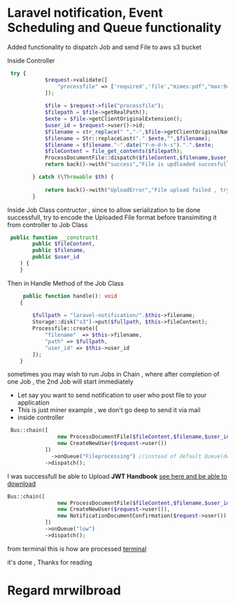 # Laravel notification, Event Scheduling and Queue functionality

Added functionality to dispatch Job and send File to aws s3 bucket

Inside Controller 
```php
 try {
            $request->validate([
                "processfile" => ['required','file',"mimes:pdf","max:949087"]
            ]);
    
            $file = $request->file("processfile");
            $filepath = $file->getRealPath();
            $exte = $file->getClientOriginalExtension();
            $user_id = $request->user()->id;
            $filename = str_replace(" ","-",$file->getClientOriginalName());
            $filename = Str::replaceLast(".".$exte,"",$filename);
            $filename = $filename."-".date("Y-m-d-h-s").".".$exte;
            $fileContent = file_get_contents($filepath);
            ProcessDocumentFile::dispatch($fileContent,$filename,$user_id);
            return back()->with("success","File is updloaded succesfull");

        } catch (\Throwable $th) {
           
            return back()->with("UploadError","File upload failed , try again!");
        }
```


Inside Job Class contructor , since to allow serialization to be done successfull, try to encode the Uploaded File format before transimiting it from controller to Job Class

```php
 public function __construct(
        public $fileContent,
        public $filename,
        public $user_id
    ) {
    }
```

Then in Handle Method of the Job Class 
```php
     public function handle(): void
    {
        
        $fullpath = "laravel-notification/".$this->filename;
        Storage::disk("s3")->put($fullpath, $this->fileContent);
        Processfile::create([
            "filename"  => $this->filename,
            "path" => $fullpath,
            "user_id" => $this->user_id
        ]);
    }
```


sometimes you may wish to run Jobs in Chain , where after completion of one Job , the 2nd Job will start immediately
  - Let say you want to send notification to user who post file to your application
  - This is just miner example , we don't go deep to send it via mail 
  - inside controller
```php
 Bus::chain([
                new ProcessDocumentFile($fileContent,$filename,$user_id),
                new CreateNewUser($request->user())
            ])
              ->onQueue("Fileprocessing") //instead of default Queue(default), let use another queue name
            ->dispatch();
```


I was successfull be able to Upload <strong>JWT Handbook</strong> 
[see here and be able to download ](https://mrwilbroad-bucket.s3.amazonaws.com/laravel-notification/jwt-handbook-v0_14_1-2023-12-01-11-43.pdf)



```php
Bus::chain([
                new ProcessDocumentFile($fileContent,$filename,$user_id),
                new CreateNewUser($request->user()),
                new NotificationDocumentConfirmation($request->user())
            ])
            ->onQueue("low")
            ->dispatch(); 
```
from terminal this is how are processed 
[terminal](https://github.com/mrwilbroad/quality-images/blob/main/Screenshot%20from%202023-12-02%2014-04-52.png)

it's done , Thanks for reading
# Regard mrwilbroad